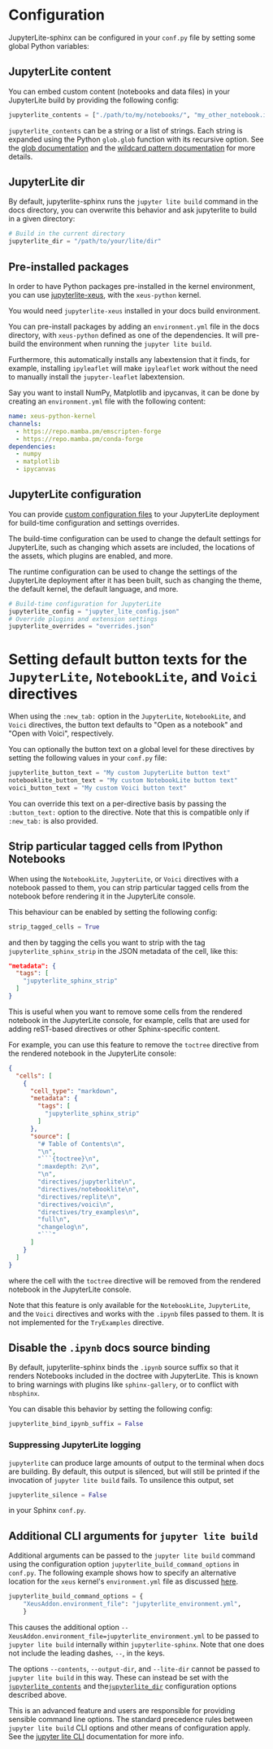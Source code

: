 # Configuration

JupyterLite-sphinx can be configured in your `conf.py` file by setting some global Python variables:

## JupyterLite content

You can embed custom content (notebooks and data files) in your JupyterLite build by providing the following config:

```python
jupyterlite_contents = ["./path/to/my/notebooks/", "my_other_notebook.ipynb"]
```

`jupyterlite_contents` can be a string or a list of strings. Each string is expanded using the Python `glob.glob` function with its recursive option. See the [glob documentation](https://docs.python.org/3/library/glob.html#glob.glob) and the [wildcard pattern documentation](https://docs.python.org/3/library/fnmatch.html#fnmatch.fnmatch) for more details.

## JupyterLite dir

By default, jupyterlite-sphinx runs the `jupyter lite build` command in the docs directory, you can overwrite this behavior and ask jupyterlite to build in a given directory:

```python
# Build in the current directory
jupyterlite_dir = "/path/to/your/lite/dir"
```

## Pre-installed packages

In order to have Python packages pre-installed in the kernel environment, you can use [jupyterlite-xeus](https://jupyterlite-xeus.readthedocs.io), with the `xeus-python` kernel.

You would need `jupyterlite-xeus` installed in your docs build environment.

You can pre-install packages by adding an `environment.yml` file in the docs directory, with `xeus-python` defined as one of the dependencies. It will pre-build the environment when running the `jupyter lite build`.

Furthermore, this automatically installs any labextension that it finds, for example, installing `ipyleaflet` will make `ipyleaflet` work without the need to manually install the `jupyter-leaflet` labextension.

Say you want to install NumPy, Matplotlib and ipycanvas, it can be done by creating an `environment.yml` file with the following content:

```yaml
name: xeus-python-kernel
channels:
  - https://repo.mamba.pm/emscripten-forge
  - https://repo.mamba.pm/conda-forge
dependencies:
  - numpy
  - matplotlib
  - ipycanvas
```

## JupyterLite configuration

You can provide [custom configuration files](https://jupyterlite.readthedocs.io/en/stable/howto/configure/config_files.html)
to your JupyterLite deployment for build-time configuration and settings overrides.

The build-time configuration can be used to change the default settings for JupyterLite, such
as changing which assets are included, the locations of the assets, which plugins are enabled,
and more.

The runtime configuration can be used to change the settings of the JupyterLite deployment
after it has been built, such as changing the theme, the default kernel, the default language,
and more.

<!-- TODO: Run-time configuration via `jupyter-lite.json` not added yet here
because I can't yet find a direct jupyter lite CLI mapping for that option -->

```python
# Build-time configuration for JupyterLite
jupyterlite_config = "jupyter_lite_config.json"
# Override plugins and extension settings
jupyterlite_overrides = "overrides.json"
```

# Setting default button texts for the `JupyterLite`, `NotebookLite`, and `Voici` directives

When using the `:new_tab:` option in the `JupyterLite`, `NotebookLite`, and `Voici` directives,
the button text defaults to "Open as a notebook" and "Open with Voici", respectively.

You can optionally the button text on a global level for these directives by setting the
following values in your `conf.py` file:

```python
jupyterlite_button_text = "My custom JupyterLite button text"
notebooklite_button_text = "My custom NotebookLite button text"
voici_button_text = "My custom Voici button text"
```

You can override this text on a per-directive basis by passing the `:button_text:` option
to the directive. Note that this is compatible only if `:new_tab:` is also provided.

## Strip particular tagged cells from IPython Notebooks

When using the `NotebookLite`, `JupyterLite`, or `Voici` directives with a notebook passed to them, you can
strip particular tagged cells from the notebook before rendering it in the JupyterLite console.

This behaviour can be enabled by setting the following config:

```python
strip_tagged_cells = True
```

and then by tagging the cells you want to strip with the tag `jupyterlite_sphinx_strip` in the JSON metadata
of the cell, like this:

```json
"metadata": {
  "tags": [
    "jupyterlite_sphinx_strip"
  ]
}
```

This is useful when you want to remove some cells from the rendered notebook in the JupyterLite
console, for example, cells that are used for adding reST-based directives or other
Sphinx-specific content.

For example, you can use this feature to remove the `toctree` directive from the rendered notebook
in the JupyterLite console:

```json
{
  "cells": [
    {
      "cell_type": "markdown",
      "metadata": {
        "tags": [
          "jupyterlite_sphinx_strip"
        ]
      },
      "source": [
        "# Table of Contents\n",
        "\n",
        "```{toctree}\n",
        ":maxdepth: 2\n",
        "\n",
        "directives/jupyterlite\n",
        "directives/notebooklite\n",
        "directives/replite\n",
        "directives/voici\n",
        "directives/try_examples\n",
        "full\n",
        "changelog\n",
        "```"
      ]
    }
  ]
}
```

where the cell with the `toctree` directive will be removed from the rendered notebook in
the JupyterLite console.

Note that this feature is only available for the `NotebookLite`, `JupyterLite`, and the
`Voici` directives and works with the `.ipynb` files passed to them. It is not implemented
for the `TryExamples` directive.

## Disable the `.ipynb` docs source binding

By default, jupyterlite-sphinx binds the `.ipynb` source suffix so that it renders Notebooks included in the doctree with JupyterLite.
This is known to bring warnings with plugins like `sphinx-gallery`, or to conflict with `nbsphinx`.

You can disable this behavior by setting the following config:

```python
jupyterlite_bind_ipynb_suffix = False
```

### Suppressing JupyterLite logging

`jupyterlite` can produce large amounts of output to the terminal when docs are building.
By default, this output is silenced, but will still be printed if the invocation of
`jupyter lite build` fails. To unsilence this output, set

```python
jupyterlite_silence = False
```

in your Sphinx `conf.py`.

## Additional CLI arguments for `jupyter lite build`

Additional arguments can be passed to the `jupyter lite build` command using the configuration
option `jupyterlite_build_command_options` in `conf.py`. The following example shows how to
specify an alternative location for the `xeus` kernel's `environment.yml` file as discussed
[here](https://github.com/jupyterlite/xeus#usage).

```python
jupyterlite_build_command_options = {
    "XeusAddon.environment_file": "jupyterlite_environment.yml",
    }
```

This causes the additional option `--XeusAddon.environment_file=jupyterlite_environment.yml`
to be passed to `jupyter lite build` internally within `jupyterlite-sphinx`. Note that one
does not include the leading dashes, `--`, in the keys.

The options `--contents`, `--output-dir`, and `--lite-dir` cannot be passed to `jupyter lite build` in this way.
These can instead be set with
the [`jupyterlite_contents`](#jupyterlite-content) and the[`jupyterlite_dir`](#jupyterlite-dir) configuration
options described above.

This is an advanced feature and users are responsible for providing sensible command line options.
The standard precedence rules between `jupyter lite build` CLI options and other means of configuration apply.
See the [jupyter lite CLI](https://jupyterlite.readthedocs.io/en/latest/reference/cli.html) documentation
for more info.
